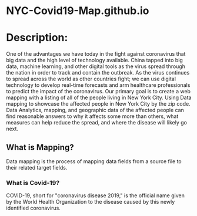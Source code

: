 # NYC-Covid19-Map.github.io

# Description: 
One of the advantages we have today in the fight against coronavirus that big data and the high level of technology available. China tapped into big data, machine learning, and other digital tools as the virus spread through the nation in order to track and contain the outbreak. As the virus continues to spread across the world as other countries fight; we can use digital technology to develop real-time forecasts and arm healthcare professionals to predict the impact of the coronavirus. 
Our primary goal is to create a web mapping with a listing of all of the people living in New York City. Using Data mapping to showcase the affected people in New York City by the zip code. Data Analytics, mapping, and geographic data of the affected people can find reasonable answers to why it affects some more than others, what measures can help reduce the spread, and where the disease will likely go next.

## What is Mapping?
Data mapping is the process of mapping data fields from a source file to their related target fields.
### What is Covid-19?
COVID-19, short for "coronavirus disease 2019," is the official name given by the World Health Organization to the disease caused by this newly identified coronavirus.
